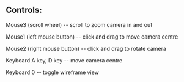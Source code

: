 ## Controls:

Mouse3 (scroll wheel) -- scroll to zoom camera in and out

Mouse1 (left mouse button) -- click and drag to move camera centre

Mouse2 (right mouse button) -- click and drag to rotate camera

Keyboard A key, D key -- move camera centre

Keyboard 0 -- toggle wireframe view
